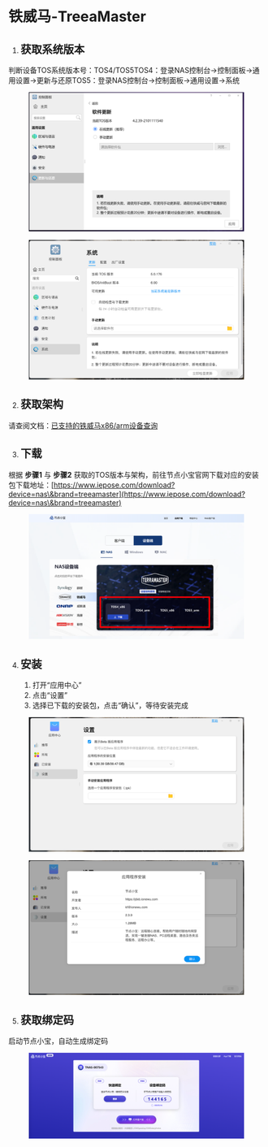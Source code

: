# 铁威马-TreeaMaster

1. ## 获取系统版本

判断设备TOS系统版本号：TOS4/TOS5TOS4：登录NAS控制台->控制面板->通用设置->更新与还原TOS5：登录NAS控制台->控制面板->通用设置->系统

<figure><img src="../../.gitbook/assets/image (48).png" alt=""><figcaption></figcaption></figure>

<figure><img src="../../.gitbook/assets/image (49).png" alt=""><figcaption></figcaption></figure>

2. ## 获取架构

请查阅文档：[已支持的铁威马x86/arm设备查询](https://jdxb-ionewu.feishu.cn/wiki/wikcniI5cXDwA6wAFpBdR9VPpkc)

3. ## 下载

根据 **步骤1** 与 **步骤2** 获取的TOS版本与架构，前往节点小宝官网下载对应的安装包下载地址：[https://www.iepose.com/download?device=nas\&brand=treeamaster](https://www.iepose.com/download?device=nas\&brand=treeamaster)

<figure><img src="../../.gitbook/assets/image (50).png" alt=""><figcaption></figcaption></figure>

4. ## 安装
   1. 打开“应用中心”
   2. 点击“设置”
   3. 选择已下载的安装包，点击“确认”，等待安装完成

<figure><img src="../../.gitbook/assets/image (51).png" alt=""><figcaption></figcaption></figure>

<figure><img src="../../.gitbook/assets/image (52).png" alt=""><figcaption></figcaption></figure>

5. ## 获取绑定码

启动节点小宝，自动生成绑定码

<figure><img src="../../.gitbook/assets/image (53).png" alt=""><figcaption></figcaption></figure>

